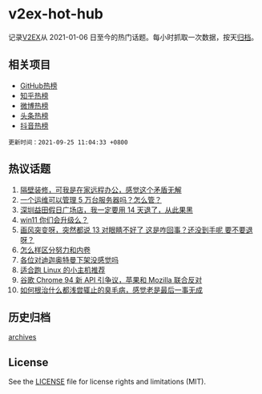 # v2ex-hot-hub

 记录[V2EX](https://www.v2ex.com/)从 2021-01-06 日至今的热门话题。每小时抓取一次数据，按天[归档](archives)。
 
 ## 相关项目

- [GitHub热榜](https://github.com/snaildev/github-hot-hub)
- [知乎热榜](https://github.com/snaildev/zhihu-hot-hub)
- [微博热榜](https://github.com/snaildev/weibo-hot-hub)
- [头条热榜](https://github.com/snaildev/toutiao-hot-hub)
- [抖音热榜](https://github.com/snaildev/douyin-hot-hub)


 `更新时间：2021-09-25 11:04:33 +0800`

## 热议话题

1. [隔壁装修，可我是在家远程办公，感觉这个矛盾无解](https://www.v2ex.com/t/803878)
1. [一个运维可以管理 5 万台服务器吗？怎么管？](https://www.v2ex.com/t/803912)
1. [深圳益田假日广场店，我一定要用 14 天退了，从此果黑](https://www.v2ex.com/t/804032)
1. [win11 你们会升级么？](https://www.v2ex.com/t/803945)
1. [画风突变呀，突然都说 13 对眼睛不好了 这是咋回事？还没到手呢 要不要退呀？](https://www.v2ex.com/t/804002)
1. [怎么样区分努力和内卷](https://www.v2ex.com/t/803900)
1. [各位对迪迦奥特曼下架没感觉吗](https://www.v2ex.com/t/804074)
1. [适合跑 Linux 的小主机推荐](https://www.v2ex.com/t/803899)
1. [谷歌 Chrome 94 新 API 引争议，苹果和 Mozilla 联合反对](https://www.v2ex.com/t/803882)
1. [如何根治什么都浅尝辄止的臭毛病，感觉老是最后一事无成](https://www.v2ex.com/t/803887)

## 历史归档

[archives](archives)

## License

See the [LICENSE](LICENSE) file for license rights and limitations (MIT).
